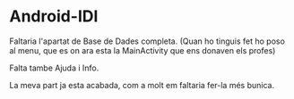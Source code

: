# Android-IDI

Faltaria l'apartat de Base de Dades completa. (Quan ho tinguis fet ho poso al menu, que es on ara esta la MainActivity que ens donaven els profes)

Falta tambe Ajuda i Info.

La meva part ja esta acabada, com a molt em faltaria fer-la més bunica.



		
